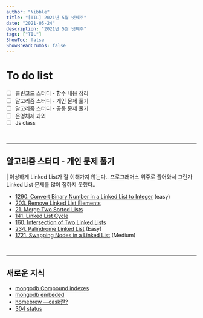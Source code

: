 ```yaml
---
author: "Nibble"
title: "[TIL] 2021년 5월 넷째주"
date: "2021-05-24"
description: "2021년 5월 넷째주"
tags: ["TIL"]
ShowToc: false
ShowBreadCrumbs: false
---
```


# To do list
- [ ] 클린코드 스터디 - 함수 내용 정리
- [ ] 알고리즘 스터디 - 개인 문제 풀기
- [ ] 알고리즘 스터디 - 공통 문제 풀기
- [ ] 운영체제 과외
- [ ] Js class

<br />

---
## 알고리즘 스터디 - 개인 문제 풀기
| 이상하게 Linked List가 잘 이해가지 않는다.. 프로그래머스 위주로 풀어와서 그런가 Linked List 문제를 많이 접하지 못했다..

- [1290. Convert Binary Number in a Linked List to Integer](https://leetcode.com/problems/convert-binary-number-in-a-linked-list-to-integer/) (easy)
- [203. Remove Linked List Elements](https://leetcode.com/problems/remove-linked-list-elements/)
- [21. Merge Two Sorted Lists](https://leetcode.com/problems/merge-two-sorted-lists/)
- [141. Linked List Cycle](https://leetcode.com/problems/linked-list-cycle/)
- [160. Intersection of Two Linked Lists](https://leetcode.com/problems/intersection-of-two-linked-lists/)
- [234. Palindrome Linked List](https://leetcode.com/problems/palindrome-linked-list/) (Easy)
- [1721. Swapping Nodes in a Linked List](https://leetcode.com/problems/swapping-nodes-in-a-linked-list/) (Medium)

<br />

---
## 새로운 지식
- [mongodb Compound indexes](https://riptutorial.com/node-js/example/21090/indexes-in-models-)
- [mongodb embeded](https://docs.mongodb.com/manual/tutorial/model-referenced-one-to-many-relationships-between-documents/)
- [homebrew —cask란?](https://tagilog.tistory.com/576)
- [304 status](https://developer.mozilla.org/ko/docs/Web/HTTP/Status/304)